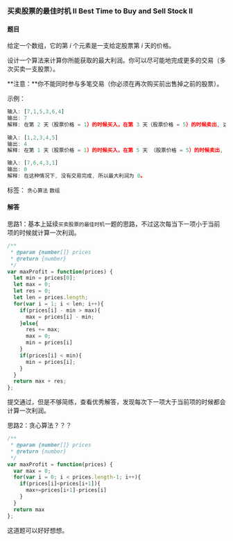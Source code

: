 ### 买卖股票的最佳时机 II Best Time to Buy and Sell Stock II

#### 题目

给定一个数组，它的第 *i* 个元素是一支给定股票第 *i* 天的价格。

设计一个算法来计算你所能获取的最大利润。你可以尽可能地完成更多的交易（多次买卖一支股票）。

**注意：**你不能同时参与多笔交易（你必须在再次购买前出售掉之前的股票）。

示例：

```javascript
输入: [7,1,5,3,6,4]
输出: 7
解释: 在第 2 天（股票价格 = 1）的时候买入，在第 3 天（股票价格 = 5）的时候卖出, 这笔交易所能获得利润 = 5-1 = 4 。随后，在第 4 天（股票价格 = 3）的时候买入，在第 5 天（股票价格 = 6）的时候卖出, 这笔交易所能获得利润 = 6-3 = 3 。
     
输入: [1,2,3,4,5]
输出: 4
解释: 在第 1 天（股票价格 = 1）的时候买入，在第 5 天 （股票价格 = 5）的时候卖出, 这笔交易所能获得利润 = 5-1 = 4 。注意你不能在第 1 天和第 2 天接连购买股票，之后再将它们卖出。因为这样属于同时参与了多笔交易，你必须在再次购买前出售掉之前的股票。

输入: [7,6,4,3,1]
输出: 0
解释: 在这种情况下, 没有交易完成, 所以最大利润为 0。
```

标签： `贪心算法` `数组`

#### 解答

思路1：基本上延续`买卖股票的最佳时机`一题的思路，不过这次每当下一项小于当前项的时候就计算一次利润。

```javascript
/**
 * @param {number[]} prices
 * @return {number}
 */
var maxProfit = function(prices) {
  let min = prices[0];
  let max = 0;
  let res = 0;
  let len = prices.length;
  for(var i = 1; i < len; i++){
    if(prices[i] - min > max){
      max = prices[i] - min;
    }else{
      res += max;
      max = 0;
      min = prices[i]
    }
    if(prices[i] < min){
      min = prices[i];
    }
  }
  return max + res;
};
```

提交通过，但是不够简练，查看优秀解答，发现每次下一项大于当前项的时候都会计算一次利润。

思路2：贪心算法？？？

```javascript
/**
 * @param {number[]} prices
 * @return {number}
 */
var maxProfit = function(prices) {
  var max = 0;
  for(var i = 0; i < prices.length-1; i++){
    if(prices[i]<prices[i+1]){
      max+=prices[i+1]-prices[i]
    }
  }
  return max
};
```

这道题可以好好想想。